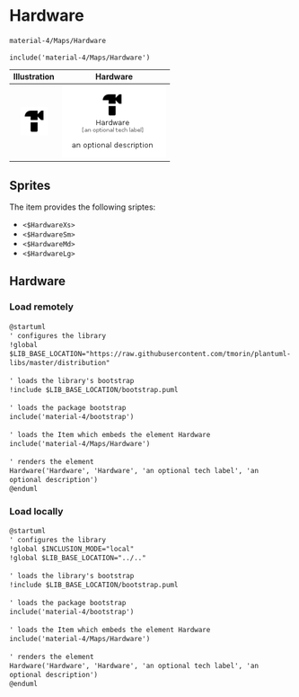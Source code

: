 # Hardware


```text
material-4/Maps/Hardware
```

```text
include('material-4/Maps/Hardware')
```



| Illustration | Hardware |
| :---: | :---: |
| ![illustration for Illustration](../../material-4/Maps/Hardware.png) | ![illustration for Hardware](../../material-4/Maps/Hardware.Local.png) |



## Sprites
The item provides the following sriptes:

- `<$HardwareXs>`
- `<$HardwareSm>`
- `<$HardwareMd>`
- `<$HardwareLg>`





## Hardware

### Load remotely
```plantuml
@startuml
' configures the library
!global $LIB_BASE_LOCATION="https://raw.githubusercontent.com/tmorin/plantuml-libs/master/distribution"

' loads the library's bootstrap
!include $LIB_BASE_LOCATION/bootstrap.puml

' loads the package bootstrap
include('material-4/bootstrap')

' loads the Item which embeds the element Hardware
include('material-4/Maps/Hardware')

' renders the element
Hardware('Hardware', 'Hardware', 'an optional tech label', 'an optional description')
@enduml
```

### Load locally
```plantuml
@startuml
' configures the library
!global $INCLUSION_MODE="local"
!global $LIB_BASE_LOCATION="../.."

' loads the library's bootstrap
!include $LIB_BASE_LOCATION/bootstrap.puml

' loads the package bootstrap
include('material-4/bootstrap')

' loads the Item which embeds the element Hardware
include('material-4/Maps/Hardware')

' renders the element
Hardware('Hardware', 'Hardware', 'an optional tech label', 'an optional description')
@enduml
```

